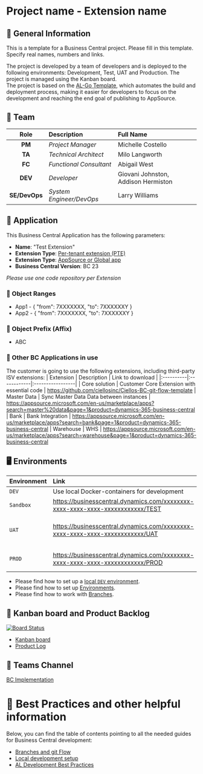 # Project name - Extension name
## :mega: General Information
This is a template for a Business Central project. Please fill in this template. Specify real names, numbers and links.

The project is developed by a team of developers and is deployed to the following environments: Development, Test, UAT and Production. 
The project is managed using the Kanban board. 
<br />The project is based on the [AL-Go Template](https://github.com/microsoft/AL-Go), which automates the build and deployment process, making it easier for developers to focus on the development and reaching the end goal of publishing to AppSource.

## :steam_locomotive: Team
| Role          | Description              | Full Name              |
|:-------------:|:-------------------------|:-----------------------|
| **PM**        | *Project Manager*        | Michelle Costello
| **TA**        | *Technical Architect*    | Milo Langworth
| **FC**        | *Functional Consultant*  | Abigail West
| **DEV**       | *Developer*              | Giovani Johnston, Addison Hermiston
| **SE/DevOps** | *System Engineer/DevOps* | Larry Williams

## :unicorn: Application
This Business Central Application has the following parameters:
- **Name**: "Test Extension"  
- **Extension Type**: [Per-tenant extension (PTE)](https://learn.microsoft.com/en-us/dynamics365/business-central/dev-itpro/developer/devenv-extension-types-and-scope#per-tenant-extensions-ptes)  
- **Extension Type**: [AppSource or Global app](https://learn.microsoft.com/en-us/dynamics365/business-central/dev-itpro/developer/devenv-extension-types-and-scope#global-apps)
- **Business Central Version**: BC 23

*Please use one code repository per Extension*

### :triangular_ruler: Object Ranges
- App1 - {
    "from": 7XXXXXXX,
    "to": 7XXXXXXY
  }
- App2 - {
    "from": 7XXXXXXX,
    "to": 7XXXXXXY
  }

### :date: Object Prefix (Affix)
- ABC

### :lollipop: Other BC Applications in use
The customer is going to use the following extensions, including third-party ISV extensions:
| Extension | Description | Link to download |
|:----------|:------------|:-----------------|
| Core solution | Customer Core Extension with essential code | https://github.com/ciellosinc/Ciellos-BC-git-flow-template
| Master Data | Sync Master Data Data between instances | https://appsource.microsoft.com/en-us/marketplace/apps?search=master%20data&page=1&product=dynamics-365-business-central
| Bank | Bank Integration | https://appsource.microsoft.com/en-us/marketplace/apps?search=bank&page=1&product=dynamics-365-business-central
| Warehouse | WHS | https://appsource.microsoft.com/en-us/marketplace/apps?search=warehouse&page=1&product=dynamics-365-business-central

## 🖥️ Environments
| Environment |  Link                                                                          | Description |
|:------------|:-------------------------------------------------------------------------------|-------------|
| `DEV`       | Use local Docker-containers for development                                    | 
| `Sandbox`   | https://businesscentral.dynamics.com/xxxxxxxx-xxxx-xxxx-xxxx-xxxxxxxxxxxx/TEST | Internal Testing
| `UAT`       | https://businesscentral.dynamics.com/xxxxxxxx-xxxx-xxxx-xxxx-xxxxxxxxxxxx/UAT  | Customer's User Acceptance Test
| `PROD`      | https://businesscentral.dynamics.com/xxxxxxxx-xxxx-xxxx-xxxx-xxxxxxxxxxxx/PROD | Production - we have no access

- Please find how to set up a [local `DEV` environment](https://github.com/ciellosinc/Ciellos-BC-git-flow-template/blob/main/Guides/LocalDevelopment.md).  
- Please find how to set up [Environments](https://dev.azure.com/ciellos-bc/main/_wiki/wikis/Internal%20Wiki/109/Environments).  
- Please find how to work with [Branches](https://github.com/ciellosinc/Ciellos-BC-git-flow-template/blob/main/Guides/BranchFlow.md).

## :microscope: Kanban board and Product Backlog
[![Board Status](https://ciellos.visualstudio.com/6f789900-0db7-46c9-9b00-84e46c577012/12d40337-33b9-431b-8f86-a52195352ee1/_apis/work/boardbadge/7c8cf15d-7ca5-45f8-9a46-e6cb22409844)](https://ciellos.visualstudio.com/6f789900-0db7-46c9-9b00-84e46c577012/_boards/board/t/12d40337-33b9-431b-8f86-a52195352ee1/Microsoft.RequirementCategory)

- [Kanban board](https://ciellos.visualstudio.com/Ciellos%20BC%20git%20flow%20Template/_boards/board/t/Ciellos%20BC%20git%20flow%20Template%20Team/Stories)
- [Product Log](https://ciellos.visualstudio.com/Ciellos%20BC%20git%20flow%20Template)


## :bell: Teams Channel
[BC Implementation](https://teams.microsoft.com/l/channel/19%3ARCJIPW3TwGLgWSR7xB79M5_xPlei2GFJ59xE0eRG4rw1%40thread.tacv2/General?groupId=be7a6c1c-7f8a-4282-addf-e99ebbd295ce&tenantId=46e85934-1fab-4533-a4ad-de92ce1fd81a)


# :moyai: Best Practices and other helpful information
Below, you can find the table of contents pointing to all the needed guides for Business Central development:

- [Branches and git Flow](https://github.com/ciellosinc/Ciellos-BC-git-flow-template/blob/main/Guides/BranchFlow.md)
- [Local development setup](https://github.com/ciellosinc/Ciellos-BC-git-flow-template/blob/main/Guides/LocalDevelopment.md)
- [AL Development Best Practices](https://github.com/ciellosinc/Ciellos-BC-git-flow-template/blob/main/Guides/ALDevelopmentBestPractices.md)
